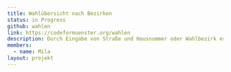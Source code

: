 ```yaml
---
title: Wahlübersicht nach Bezirken
status: in Progress
github: wahlen
link: https://codeformuenster.org/wahlen
description: Durch Eingabe von Straße und Hausnummer oder Wahlbezirk erfährt man seine Kandidaten zur Kommunalwahl 2014 und die Ergebnisse der Wahl 2009.
members:
  - name: Mila
layout: projekt
---
```

